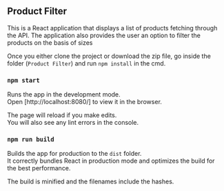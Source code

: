 ## Product Filter

This is a React application that displays a list of products fetching through the API. The application also provides the user an option to filter the products on the basis of sizes

Once you either clone the project or download the zip file, go inside the folder (`Product Filter`) and run `npm install` in the cmd.

### `npm start`

Runs the app in the development mode.<br />
Open [http://localhost:8080/] to view it in the browser.

The page will reload if you make edits.<br />
You will also see any lint errors in the console.

### `npm run build`

Builds the app for production to the `dist` folder.<br />
It correctly bundles React in production mode and optimizes the build for the best performance.

The build is minified and the filenames include the hashes.<br />
